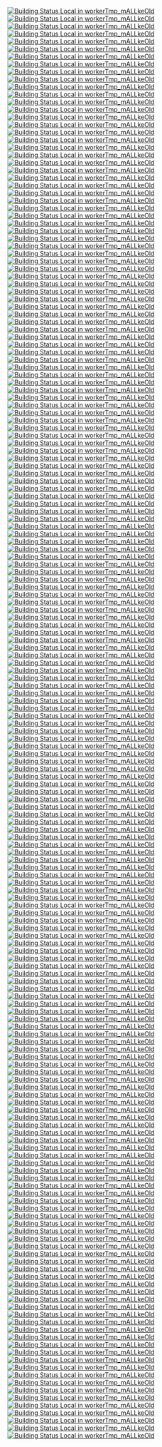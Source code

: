 [![Building Status Local in workerTmp_mALLkeOld](https://workerTmp.github.io/mALLkeOld/StAn/pvs_m070522p8/ravibpatel_AutoUpdater.NET.svg)](https://github.com/strongdm/strongdm-sdk-java.git)
[![Building Status Local in workerTmp_mALLkeOld](https://workerTmp.github.io/mALLkeOld/StAn/pvs_m070522p8/trannamtrung1st_elFinder.Net.Core.svg)](https://github.com/strongdm/strongdm-sdk-java.git)
[![Building Status Local in workerTmp_mALLkeOld](https://workerTmp.github.io/mALLkeOld/StAn/pvs_m070522p8/mailpile_Mailpile.svg)](https://github.com/strongdm/strongdm-sdk-java.git)
[![Building Status Local in workerTmp_mALLkeOld](https://workerTmp.github.io/mALLkeOld/StAn/pvs_m070522p8/surveysolutions_surveysolutions.svg)](https://github.com/strongdm/strongdm-sdk-java.git)
[![Building Status Local in workerTmp_mALLkeOld](https://workerTmp.github.io/mALLkeOld/StAn/pvs_m070522p8/lfs-book_make-ca.svg)](https://github.com/strongdm/strongdm-sdk-java.git)
[![Building Status Local in workerTmp_mALLkeOld](https://workerTmp.github.io/mALLkeOld/StAn/pvs_m070522p8/robertguetzkow_ets5-password-recovery.svg)](https://github.com/strongdm/strongdm-sdk-java.git)
[![Building Status Local in workerTmp_mALLkeOld](https://workerTmp.github.io/mALLkeOld/StAn/pvs_m070522p8/rackerlabs_openstack-guest-agents-windows-xenserver.svg)](https://github.com/strongdm/strongdm-sdk-java.git)
[![Building Status Local in workerTmp_mALLkeOld](https://workerTmp.github.io/mALLkeOld/StAn/pvs_m070522p8/klaussilveira_gitlist.svg)](https://github.com/strongdm/strongdm-sdk-java.git)
[![Building Status Local in workerTmp_mALLkeOld](https://workerTmp.github.io/mALLkeOld/StAn/pvs_m070522p8/neuecc_MessagePack-CSharp.svg)](https://github.com/strongdm/strongdm-sdk-java.git)
[![Building Status Local in workerTmp_mALLkeOld](https://workerTmp.github.io/mALLkeOld/StAn/pvs_m070522p8/serializingme_cve-2016-9192.svg)](https://github.com/strongdm/strongdm-sdk-java.git)
[![Building Status Local in workerTmp_mALLkeOld](https://workerTmp.github.io/mALLkeOld/StAn/pvs_m070522p8/lemire_simdcomp.svg)](https://github.com/strongdm/strongdm-sdk-java.git)
[![Building Status Local in workerTmp_mALLkeOld](https://workerTmp.github.io/mALLkeOld/StAn/pvs_m070522p8/mdbtools_mdbtools.svg)](https://github.com/strongdm/strongdm-sdk-java.git)
[![Building Status Local in workerTmp_mALLkeOld](https://workerTmp.github.io/mALLkeOld/StAn/pvs_m070522p8/blau72_CVE-2018-20250-WinRAR-ACE.svg)](https://github.com/strongdm/strongdm-sdk-java.git)
[![Building Status Local in workerTmp_mALLkeOld](https://workerTmp.github.io/mALLkeOld/StAn/pvs_m070522p8/kennethreitz_requests.svg)](https://github.com/strongdm/strongdm-sdk-java.git)
[![Building Status Local in workerTmp_mALLkeOld](https://workerTmp.github.io/mALLkeOld/StAn/pvs_m070522p8/starkbank_ecdsa-dotnet.svg)](https://github.com/strongdm/strongdm-sdk-java.git)
[![Building Status Local in workerTmp_mALLkeOld](https://workerTmp.github.io/mALLkeOld/StAn/pvs_m070522p8/memcached_memcached.svg)](https://github.com/strongdm/strongdm-sdk-java.git)
[![Building Status Local in workerTmp_mALLkeOld](https://workerTmp.github.io/mALLkeOld/StAn/pvs_m070522p8/layer5io_meshery.svg)](https://github.com/strongdm/strongdm-sdk-java.git)
[![Building Status Local in workerTmp_mALLkeOld](https://workerTmp.github.io/mALLkeOld/StAn/pvs_m070522p8/lkiesow_python-feedgen.svg)](https://github.com/strongdm/strongdm-sdk-java.git)
[![Building Status Local in workerTmp_mALLkeOld](https://workerTmp.github.io/mALLkeOld/StAn/pvs_m070522p8/mono_mono.svg)](https://github.com/strongdm/strongdm-sdk-java.git)
[![Building Status Local in workerTmp_mALLkeOld](https://workerTmp.github.io/mALLkeOld/StAn/pvs_m070522p8/turquoiseowl_i18n.svg)](https://github.com/strongdm/strongdm-sdk-java.git)
[![Building Status Local in workerTmp_mALLkeOld](https://workerTmp.github.io/mALLkeOld/StAn/pvs_m070522p8/mapproxy_mapproxy.svg)](https://github.com/strongdm/strongdm-sdk-java.git)
[![Building Status Local in workerTmp_mALLkeOld](https://workerTmp.github.io/mALLkeOld/StAn/pvs_m070522p8/umbraco_Umbraco-CMS.svg)](https://github.com/strongdm/strongdm-sdk-java.git)
[![Building Status Local in workerTmp_mALLkeOld](https://workerTmp.github.io/mALLkeOld/StAn/pvs_m070522p8/linux4sam_at91bootstrap.svg)](https://github.com/strongdm/strongdm-sdk-java.git)
[![Building Status Local in workerTmp_mALLkeOld](https://workerTmp.github.io/mALLkeOld/StAn/pvs_m070522p8/kvz_locutus.svg)](https://github.com/strongdm/strongdm-sdk-java.git)
[![Building Status Local in workerTmp_mALLkeOld](https://workerTmp.github.io/mALLkeOld/StAn/pvs_m070522p8/recurly_recurly-client-net.svg)](https://github.com/strongdm/strongdm-sdk-java.git)
[![Building Status Local in workerTmp_mALLkeOld](https://workerTmp.github.io/mALLkeOld/StAn/pvs_m070522p8/mapfish_mapfish-print.svg)](https://github.com/strongdm/strongdm-sdk-java.git)
[![Building Status Local in workerTmp_mALLkeOld](https://workerTmp.github.io/mALLkeOld/StAn/pvs_m070522p8/AparnaSGhenge_Hello_World.svg)](https://github.com/strongdm/strongdm-sdk-java.git)
[![Building Status Local in workerTmp_mALLkeOld](https://workerTmp.github.io/mALLkeOld/StAn/pvs_m070522p8/labd_wagtail-2fa.svg)](https://github.com/strongdm/strongdm-sdk-java.git)
[![Building Status Local in workerTmp_mALLkeOld](https://workerTmp.github.io/mALLkeOld/StAn/pvs_m070522p8/tusdotnet_tusdotnet.svg)](https://github.com/strongdm/strongdm-sdk-java.git)
[![Building Status Local in workerTmp_mALLkeOld](https://workerTmp.github.io/mALLkeOld/StAn/pvs_m070522p8/kelektiv_node.bcrypt.js.svg)](https://github.com/strongdm/strongdm-sdk-java.git)
[![Building Status Local in workerTmp_mALLkeOld](https://workerTmp.github.io/mALLkeOld/StAn/pvs_m070522p8/libxls_libxls.svg)](https://github.com/strongdm/strongdm-sdk-java.git)
[![Building Status Local in workerTmp_mALLkeOld](https://workerTmp.github.io/mALLkeOld/StAn/pvs_m070522p8/mayan-edms_mayan-edms.svg)](https://github.com/strongdm/strongdm-sdk-java.git)
[![Building Status Local in workerTmp_mALLkeOld](https://workerTmp.github.io/mALLkeOld/StAn/pvs_m070522p8/liamg_gitjacker.svg)](https://github.com/strongdm/strongdm-sdk-java.git)
[![Building Status Local in workerTmp_mALLkeOld](https://workerTmp.github.io/mALLkeOld/StAn/pvs_m070522p8/2021Summer_2021Sum.svg)](https://github.com/strongdm/strongdm-sdk-java.git)
[![Building Status Local in workerTmp_mALLkeOld](https://workerTmp.github.io/mALLkeOld/StAn/pvs_m070522p8/linuxmint_mintupdate.svg)](https://github.com/strongdm/strongdm-sdk-java.git)
[![Building Status Local in workerTmp_mALLkeOld](https://workerTmp.github.io/mALLkeOld/StAn/pvs_m070522p8/Anobium_Great-Cow-BASIC-Demonstration-Sources.svg)](https://github.com/strongdm/strongdm-sdk-java.git)
[![Building Status Local in workerTmp_mALLkeOld](https://workerTmp.github.io/mALLkeOld/StAn/pvs_m070522p8/kylefarris_clamscan.svg)](https://github.com/strongdm/strongdm-sdk-java.git)
[![Building Status Local in workerTmp_mALLkeOld](https://workerTmp.github.io/mALLkeOld/StAn/pvs_m070522p8/kanboard_kanboard.svg)](https://github.com/strongdm/strongdm-sdk-java.git)
[![Building Status Local in workerTmp_mALLkeOld](https://workerTmp.github.io/mALLkeOld/StAn/pvs_m070522p8/Umbraco_Umbraco-CMS.svg)](https://github.com/strongdm/strongdm-sdk-java.git)
[![Building Status Local in workerTmp_mALLkeOld](https://workerTmp.github.io/mALLkeOld/StAn/pvs_m070522p8/orchardcms_orchardcore.svg)](https://github.com/strongdm/strongdm-sdk-java.git)
[![Building Status Local in workerTmp_mALLkeOld](https://workerTmp.github.io/mALLkeOld/StAn/pvs_m070522p8/nopSolutions_nopCommerce.svg)](https://github.com/strongdm/strongdm-sdk-java.git)
[![Building Status Local in workerTmp_mALLkeOld](https://workerTmp.github.io/mALLkeOld/StAn/pvs_m070522p8/kitabisa_teler.svg)](https://github.com/strongdm/strongdm-sdk-java.git)
[![Building Status Local in workerTmp_mALLkeOld](https://workerTmp.github.io/mALLkeOld/StAn/pvs_m070522p8/libexif_libexif.svg)](https://github.com/strongdm/strongdm-sdk-java.git)
[![Building Status Local in workerTmp_mALLkeOld](https://workerTmp.github.io/mALLkeOld/StAn/pvs_m070522p8/jsonpickle_jsonpickle.svg)](https://github.com/strongdm/strongdm-sdk-java.git)
[![Building Status Local in workerTmp_mALLkeOld](https://workerTmp.github.io/mALLkeOld/StAn/pvs_m070522p8/siteserver_cms.svg)](https://github.com/strongdm/strongdm-sdk-java.git)
[![Building Status Local in workerTmp_mALLkeOld](https://workerTmp.github.io/mALLkeOld/StAn/pvs_m070522p8/smartstore_SmartStoreNET.svg)](https://github.com/strongdm/strongdm-sdk-java.git)
[![Building Status Local in workerTmp_mALLkeOld](https://workerTmp.github.io/mALLkeOld/StAn/pvs_m070522p8/scottbrady91_IdentityModel.svg)](https://github.com/strongdm/strongdm-sdk-java.git)
[![Building Status Local in workerTmp_mALLkeOld](https://workerTmp.github.io/mALLkeOld/StAn/pvs_m070522p8/restsharp_RestSharp.svg)](https://github.com/strongdm/strongdm-sdk-java.git)
[![Building Status Local in workerTmp_mALLkeOld](https://workerTmp.github.io/mALLkeOld/StAn/pvs_m070522p8/kreait_firebase-php.svg)](https://github.com/strongdm/strongdm-sdk-java.git)
[![Building Status Local in workerTmp_mALLkeOld](https://workerTmp.github.io/mALLkeOld/StAn/pvs_m070522p8/tgstation_tgstation-server.svg)](https://github.com/strongdm/strongdm-sdk-java.git)
[![Building Status Local in workerTmp_mALLkeOld](https://workerTmp.github.io/mALLkeOld/StAn/pvs_m070522p8/lfittl_libpg_query.svg)](https://github.com/strongdm/strongdm-sdk-java.git)
[![Building Status Local in workerTmp_mALLkeOld](https://workerTmp.github.io/mALLkeOld/StAn/pvs_m070522p8/AkshatBehera_IDE-Lab.svg)](https://github.com/strongdm/strongdm-sdk-java.git)
[![Building Status Local in workerTmp_mALLkeOld](https://workerTmp.github.io/mALLkeOld/StAn/pvs_m070522p8/kubevirt_containerized-data-importer.svg)](https://github.com/strongdm/strongdm-sdk-java.git)
[![Building Status Local in workerTmp_mALLkeOld](https://workerTmp.github.io/mALLkeOld/StAn/pvs_m070522p8/martinh_libconfuse.svg)](https://github.com/strongdm/strongdm-sdk-java.git)
[![Building Status Local in workerTmp_mALLkeOld](https://workerTmp.github.io/mALLkeOld/StAn/pvs_m070522p8/locutusjs_locutus.svg)](https://github.com/strongdm/strongdm-sdk-java.git)
[![Building Status Local in workerTmp_mALLkeOld](https://workerTmp.github.io/mALLkeOld/StAn/pvs_m070522p8/yilezhu_Czar.Cms.svg)](https://github.com/strongdm/strongdm-sdk-java.git)
[![Building Status Local in workerTmp_mALLkeOld](https://workerTmp.github.io/mALLkeOld/StAn/pvs_m070522p8/karelzak_util-linux.svg)](https://github.com/strongdm/strongdm-sdk-java.git)
[![Building Status Local in workerTmp_mALLkeOld](https://workerTmp.github.io/mALLkeOld/StAn/pvs_m070522p8/ledgersmb_ledgersmb.svg)](https://github.com/strongdm/strongdm-sdk-java.git)
[![Building Status Local in workerTmp_mALLkeOld](https://workerTmp.github.io/mALLkeOld/StAn/pvs_m070522p8/rxtur_BlogEngine.NET.svg)](https://github.com/strongdm/strongdm-sdk-java.git)
[![Building Status Local in workerTmp_mALLkeOld](https://workerTmp.github.io/mALLkeOld/StAn/pvs_m070522p8/kubernetes_ingress-nginx.svg)](https://github.com/strongdm/strongdm-sdk-java.git)
[![Building Status Local in workerTmp_mALLkeOld](https://workerTmp.github.io/mALLkeOld/StAn/pvs_m280422p7/brave_link-bubble.svg)](https://github.com/strongdm/strongdm-sdk-java.git)
[![Building Status Local in workerTmp_mALLkeOld](https://workerTmp.github.io/mALLkeOld/StAn/pvs_m280422p7/hyperledger_fabric-test-resources.svg)](https://github.com/strongdm/strongdm-sdk-java.git)
[![Building Status Local in workerTmp_mALLkeOld](https://workerTmp.github.io/mALLkeOld/StAn/pvs_m280422p7/open-xchange_appsuite-middleware.svg)](https://github.com/strongdm/strongdm-sdk-java.git)
[![Building Status Local in workerTmp_mALLkeOld](https://workerTmp.github.io/mALLkeOld/StAn/cppc_m070522p8/leesavide_abcm2ps.svg)](https://github.com/strongdm/strongdm-sdk-java.git)
[![Building Status Local in workerTmp_mALLkeOld](https://workerTmp.github.io/mALLkeOld/StAn/cppc_m070522p8/kohler_gifsicle.svg)](https://github.com/strongdm/strongdm-sdk-java.git)
[![Building Status Local in workerTmp_mALLkeOld](https://workerTmp.github.io/mALLkeOld/StAn/cppc_m070522p8/mailpile_Mailpile.svg)](https://github.com/strongdm/strongdm-sdk-java.git)
[![Building Status Local in workerTmp_mALLkeOld](https://workerTmp.github.io/mALLkeOld/StAn/cppc_m070522p8/michaelrsweet_htmldoc.svg)](https://github.com/strongdm/strongdm-sdk-java.git)
[![Building Status Local in workerTmp_mALLkeOld](https://workerTmp.github.io/mALLkeOld/StAn/cppc_m070522p8/lfs-book_make-ca.svg)](https://github.com/strongdm/strongdm-sdk-java.git)
[![Building Status Local in workerTmp_mALLkeOld](https://workerTmp.github.io/mALLkeOld/StAn/cppc_m070522p8/klaussilveira_gitlist.svg)](https://github.com/strongdm/strongdm-sdk-java.git)
[![Building Status Local in workerTmp_mALLkeOld](https://workerTmp.github.io/mALLkeOld/StAn/cppc_m070522p8/libgd_libgd.svg)](https://github.com/strongdm/strongdm-sdk-java.git)
[![Building Status Local in workerTmp_mALLkeOld](https://workerTmp.github.io/mALLkeOld/StAn/cppc_m070522p8/kr_beanstalkd.svg)](https://github.com/strongdm/strongdm-sdk-java.git)
[![Building Status Local in workerTmp_mALLkeOld](https://workerTmp.github.io/mALLkeOld/StAn/cppc_m070522p8/lemire_simdcomp.svg)](https://github.com/strongdm/strongdm-sdk-java.git)
[![Building Status Local in workerTmp_mALLkeOld](https://workerTmp.github.io/mALLkeOld/StAn/cppc_m070522p8/michaelforney_samurai.svg)](https://github.com/strongdm/strongdm-sdk-java.git)
[![Building Status Local in workerTmp_mALLkeOld](https://workerTmp.github.io/mALLkeOld/StAn/cppc_m070522p8/mdbtools_mdbtools.svg)](https://github.com/strongdm/strongdm-sdk-java.git)
[![Building Status Local in workerTmp_mALLkeOld](https://workerTmp.github.io/mALLkeOld/StAn/cppc_m070522p8/ldarren_QuickJS.svg)](https://github.com/strongdm/strongdm-sdk-java.git)
[![Building Status Local in workerTmp_mALLkeOld](https://workerTmp.github.io/mALLkeOld/StAn/cppc_m070522p8/maxmind_libmaxminddb.svg)](https://github.com/strongdm/strongdm-sdk-java.git)
[![Building Status Local in workerTmp_mALLkeOld](https://workerTmp.github.io/mALLkeOld/StAn/cppc_m070522p8/kennethreitz_requests.svg)](https://github.com/strongdm/strongdm-sdk-java.git)
[![Building Status Local in workerTmp_mALLkeOld](https://workerTmp.github.io/mALLkeOld/StAn/cppc_m070522p8/mandovinnie_Lute-Tab.svg)](https://github.com/strongdm/strongdm-sdk-java.git)
[![Building Status Local in workerTmp_mALLkeOld](https://workerTmp.github.io/mALLkeOld/StAn/cppc_m070522p8/memcached_memcached.svg)](https://github.com/strongdm/strongdm-sdk-java.git)
[![Building Status Local in workerTmp_mALLkeOld](https://workerTmp.github.io/mALLkeOld/StAn/cppc_m070522p8/layer5io_meshery.svg)](https://github.com/strongdm/strongdm-sdk-java.git)
[![Building Status Local in workerTmp_mALLkeOld](https://workerTmp.github.io/mALLkeOld/StAn/cppc_m070522p8/kohler_t1utils.svg)](https://github.com/strongdm/strongdm-sdk-java.git)
[![Building Status Local in workerTmp_mALLkeOld](https://workerTmp.github.io/mALLkeOld/StAn/cppc_m070522p8/lkiesow_python-feedgen.svg)](https://github.com/strongdm/strongdm-sdk-java.git)
[![Building Status Local in workerTmp_mALLkeOld](https://workerTmp.github.io/mALLkeOld/StAn/cppc_m070522p8/lexborisov_myhtml.svg)](https://github.com/strongdm/strongdm-sdk-java.git)
[![Building Status Local in workerTmp_mALLkeOld](https://workerTmp.github.io/mALLkeOld/StAn/cppc_m070522p8/lsh123_xmlsec.svg)](https://github.com/strongdm/strongdm-sdk-java.git)
[![Building Status Local in workerTmp_mALLkeOld](https://workerTmp.github.io/mALLkeOld/StAn/cppc_m070522p8/mapproxy_mapproxy.svg)](https://github.com/strongdm/strongdm-sdk-java.git)
[![Building Status Local in workerTmp_mALLkeOld](https://workerTmp.github.io/mALLkeOld/StAn/cppc_m070522p8/libming_libming.svg)](https://github.com/strongdm/strongdm-sdk-java.git)
[![Building Status Local in workerTmp_mALLkeOld](https://workerTmp.github.io/mALLkeOld/StAn/cppc_m070522p8/linux4sam_at91bootstrap.svg)](https://github.com/strongdm/strongdm-sdk-java.git)
[![Building Status Local in workerTmp_mALLkeOld](https://workerTmp.github.io/mALLkeOld/StAn/cppc_m070522p8/kvz_locutus.svg)](https://github.com/strongdm/strongdm-sdk-java.git)
[![Building Status Local in workerTmp_mALLkeOld](https://workerTmp.github.io/mALLkeOld/StAn/cppc_m070522p8/mapfish_mapfish-print.svg)](https://github.com/strongdm/strongdm-sdk-java.git)
[![Building Status Local in workerTmp_mALLkeOld](https://workerTmp.github.io/mALLkeOld/StAn/cppc_m070522p8/labd_wagtail-2fa.svg)](https://github.com/strongdm/strongdm-sdk-java.git)
[![Building Status Local in workerTmp_mALLkeOld](https://workerTmp.github.io/mALLkeOld/StAn/cppc_m070522p8/kelektiv_node.bcrypt.js.svg)](https://github.com/strongdm/strongdm-sdk-java.git)
[![Building Status Local in workerTmp_mALLkeOld](https://workerTmp.github.io/mALLkeOld/StAn/cppc_m070522p8/libuv_libuv.svg)](https://github.com/strongdm/strongdm-sdk-java.git)
[![Building Status Local in workerTmp_mALLkeOld](https://workerTmp.github.io/mALLkeOld/StAn/cppc_m070522p8/leethomason_tinyxml2.svg)](https://github.com/strongdm/strongdm-sdk-java.git)
[![Building Status Local in workerTmp_mALLkeOld](https://workerTmp.github.io/mALLkeOld/StAn/cppc_m070522p8/knik0_faac.svg)](https://github.com/strongdm/strongdm-sdk-java.git)
[![Building Status Local in workerTmp_mALLkeOld](https://workerTmp.github.io/mALLkeOld/StAn/cppc_m070522p8/libxls_libxls.svg)](https://github.com/strongdm/strongdm-sdk-java.git)
[![Building Status Local in workerTmp_mALLkeOld](https://workerTmp.github.io/mALLkeOld/StAn/cppc_m070522p8/madler_pigz.svg)](https://github.com/strongdm/strongdm-sdk-java.git)
[![Building Status Local in workerTmp_mALLkeOld](https://workerTmp.github.io/mALLkeOld/StAn/cppc_m070522p8/liblouis_liblouis.svg)](https://github.com/strongdm/strongdm-sdk-java.git)
[![Building Status Local in workerTmp_mALLkeOld](https://workerTmp.github.io/mALLkeOld/StAn/cppc_m070522p8/mayan-edms_mayan-edms.svg)](https://github.com/strongdm/strongdm-sdk-java.git)
[![Building Status Local in workerTmp_mALLkeOld](https://workerTmp.github.io/mALLkeOld/StAn/cppc_m070522p8/liamg_gitjacker.svg)](https://github.com/strongdm/strongdm-sdk-java.git)
[![Building Status Local in workerTmp_mALLkeOld](https://workerTmp.github.io/mALLkeOld/StAn/cppc_m070522p8/linuxmint_mintupdate.svg)](https://github.com/strongdm/strongdm-sdk-java.git)
[![Building Status Local in workerTmp_mALLkeOld](https://workerTmp.github.io/mALLkeOld/StAn/cppc_m070522p8/lurcher_unixODBC.svg)](https://github.com/strongdm/strongdm-sdk-java.git)
[![Building Status Local in workerTmp_mALLkeOld](https://workerTmp.github.io/mALLkeOld/StAn/cppc_m070522p8/kylefarris_clamscan.svg)](https://github.com/strongdm/strongdm-sdk-java.git)
[![Building Status Local in workerTmp_mALLkeOld](https://workerTmp.github.io/mALLkeOld/StAn/cppc_m070522p8/kanboard_kanboard.svg)](https://github.com/strongdm/strongdm-sdk-java.git)
[![Building Status Local in workerTmp_mALLkeOld](https://workerTmp.github.io/mALLkeOld/StAn/cppc_m070522p8/leonhad_pdftools.svg)](https://github.com/strongdm/strongdm-sdk-java.git)
[![Building Status Local in workerTmp_mALLkeOld](https://workerTmp.github.io/mALLkeOld/StAn/cppc_m070522p8/kornelski_jpeg-compressor.svg)](https://github.com/strongdm/strongdm-sdk-java.git)
[![Building Status Local in workerTmp_mALLkeOld](https://workerTmp.github.io/mALLkeOld/StAn/cppc_m070522p8/logological_gpp.svg)](https://github.com/strongdm/strongdm-sdk-java.git)
[![Building Status Local in workerTmp_mALLkeOld](https://workerTmp.github.io/mALLkeOld/StAn/cppc_m070522p8/kitabisa_teler.svg)](https://github.com/strongdm/strongdm-sdk-java.git)
[![Building Status Local in workerTmp_mALLkeOld](https://workerTmp.github.io/mALLkeOld/StAn/cppc_m070522p8/kevinboone_epub2txt2.svg)](https://github.com/strongdm/strongdm-sdk-java.git)
[![Building Status Local in workerTmp_mALLkeOld](https://workerTmp.github.io/mALLkeOld/StAn/cppc_m070522p8/libexif_libexif.svg)](https://github.com/strongdm/strongdm-sdk-java.git)
[![Building Status Local in workerTmp_mALLkeOld](https://workerTmp.github.io/mALLkeOld/StAn/cppc_m070522p8/lh3_bwa.svg)](https://github.com/strongdm/strongdm-sdk-java.git)
[![Building Status Local in workerTmp_mALLkeOld](https://workerTmp.github.io/mALLkeOld/StAn/cppc_m070522p8/kamailio_kamailio.svg)](https://github.com/strongdm/strongdm-sdk-java.git)
[![Building Status Local in workerTmp_mALLkeOld](https://workerTmp.github.io/mALLkeOld/StAn/cppc_m070522p8/marcobambini_gravity.svg)](https://github.com/strongdm/strongdm-sdk-java.git)
[![Building Status Local in workerTmp_mALLkeOld](https://workerTmp.github.io/mALLkeOld/StAn/cppc_m070522p8/liyansong2018_elfspirit.svg)](https://github.com/strongdm/strongdm-sdk-java.git)
[![Building Status Local in workerTmp_mALLkeOld](https://workerTmp.github.io/mALLkeOld/StAn/cppc_m070522p8/matrixssl_matrixssl.svg)](https://github.com/strongdm/strongdm-sdk-java.git)
[![Building Status Local in workerTmp_mALLkeOld](https://workerTmp.github.io/mALLkeOld/StAn/cppc_m070522p8/kreait_firebase-php.svg)](https://github.com/strongdm/strongdm-sdk-java.git)
[![Building Status Local in workerTmp_mALLkeOld](https://workerTmp.github.io/mALLkeOld/StAn/cppc_m070522p8/lfittl_libpg_query.svg)](https://github.com/strongdm/strongdm-sdk-java.git)
[![Building Status Local in workerTmp_mALLkeOld](https://workerTmp.github.io/mALLkeOld/StAn/cppc_m070522p8/kubevirt_containerized-data-importer.svg)](https://github.com/strongdm/strongdm-sdk-java.git)
[![Building Status Local in workerTmp_mALLkeOld](https://workerTmp.github.io/mALLkeOld/StAn/cppc_m070522p8/libimobiledevice_libplist.svg)](https://github.com/strongdm/strongdm-sdk-java.git)
[![Building Status Local in workerTmp_mALLkeOld](https://workerTmp.github.io/mALLkeOld/StAn/cppc_m070522p8/lxc_lxc.svg)](https://github.com/strongdm/strongdm-sdk-java.git)
[![Building Status Local in workerTmp_mALLkeOld](https://workerTmp.github.io/mALLkeOld/StAn/cppc_m070522p8/martinh_libconfuse.svg)](https://github.com/strongdm/strongdm-sdk-java.git)
[![Building Status Local in workerTmp_mALLkeOld](https://workerTmp.github.io/mALLkeOld/StAn/cppc_m070522p8/locutusjs_locutus.svg)](https://github.com/strongdm/strongdm-sdk-java.git)
[![Building Status Local in workerTmp_mALLkeOld](https://workerTmp.github.io/mALLkeOld/StAn/cppc_m070522p8/knik0_faad2.svg)](https://github.com/strongdm/strongdm-sdk-java.git)
[![Building Status Local in workerTmp_mALLkeOld](https://workerTmp.github.io/mALLkeOld/StAn/cppc_m070522p8/karelzak_util-linux.svg)](https://github.com/strongdm/strongdm-sdk-java.git)
[![Building Status Local in workerTmp_mALLkeOld](https://workerTmp.github.io/mALLkeOld/StAn/cppc_m070522p8/ledgersmb_ledgersmb.svg)](https://github.com/strongdm/strongdm-sdk-java.git)
[![Building Status Local in workerTmp_mALLkeOld](https://workerTmp.github.io/mALLkeOld/StAn/cppc_m070522p8/kazu-yamamoto_pgpdump.svg)](https://github.com/strongdm/strongdm-sdk-java.git)
[![Building Status Local in workerTmp_mALLkeOld](https://workerTmp.github.io/mALLkeOld/StAn/cppc_m070522p8/kubernetes_ingress-nginx.svg)](https://github.com/strongdm/strongdm-sdk-java.git)
[![Building Status Local in workerTmp_mALLkeOld](https://workerTmp.github.io/mALLkeOld/StAn/cq_m070522p8/leesavide_abcm2ps.svg)](https://github.com/strongdm/strongdm-sdk-java.git)
[![Building Status Local in workerTmp_mALLkeOld](https://workerTmp.github.io/mALLkeOld/StAn/cq_m070522p8/ravibpatel_AutoUpdater.NET.svg)](https://github.com/strongdm/strongdm-sdk-java.git)
[![Building Status Local in workerTmp_mALLkeOld](https://workerTmp.github.io/mALLkeOld/StAn/cq_m070522p8/trannamtrung1st_elFinder.Net.Core.svg)](https://github.com/strongdm/strongdm-sdk-java.git)
[![Building Status Local in workerTmp_mALLkeOld](https://workerTmp.github.io/mALLkeOld/StAn/cq_m070522p8/mailpile_Mailpile.svg)](https://github.com/strongdm/strongdm-sdk-java.git)
[![Building Status Local in workerTmp_mALLkeOld](https://workerTmp.github.io/mALLkeOld/StAn/cq_m070522p8/michaelrsweet_htmldoc.svg)](https://github.com/strongdm/strongdm-sdk-java.git)
[![Building Status Local in workerTmp_mALLkeOld](https://workerTmp.github.io/mALLkeOld/StAn/cq_m070522p8/surveysolutions_surveysolutions.svg)](https://github.com/strongdm/strongdm-sdk-java.git)
[![Building Status Local in workerTmp_mALLkeOld](https://workerTmp.github.io/mALLkeOld/StAn/cq_m070522p8/lfs-book_make-ca.svg)](https://github.com/strongdm/strongdm-sdk-java.git)
[![Building Status Local in workerTmp_mALLkeOld](https://workerTmp.github.io/mALLkeOld/StAn/cq_m070522p8/robertguetzkow_ets5-password-recovery.svg)](https://github.com/strongdm/strongdm-sdk-java.git)
[![Building Status Local in workerTmp_mALLkeOld](https://workerTmp.github.io/mALLkeOld/StAn/cq_m070522p8/rackerlabs_openstack-guest-agents-windows-xenserver.svg)](https://github.com/strongdm/strongdm-sdk-java.git)
[![Building Status Local in workerTmp_mALLkeOld](https://workerTmp.github.io/mALLkeOld/StAn/cq_m070522p8/libgd_libgd.svg)](https://github.com/strongdm/strongdm-sdk-java.git)
[![Building Status Local in workerTmp_mALLkeOld](https://workerTmp.github.io/mALLkeOld/StAn/cq_m070522p8/serializingme_cve-2016-9192.svg)](https://github.com/strongdm/strongdm-sdk-java.git)
[![Building Status Local in workerTmp_mALLkeOld](https://workerTmp.github.io/mALLkeOld/StAn/cq_m070522p8/lemire_simdcomp.svg)](https://github.com/strongdm/strongdm-sdk-java.git)
[![Building Status Local in workerTmp_mALLkeOld](https://workerTmp.github.io/mALLkeOld/StAn/cq_m070522p8/michaelforney_samurai.svg)](https://github.com/strongdm/strongdm-sdk-java.git)
[![Building Status Local in workerTmp_mALLkeOld](https://workerTmp.github.io/mALLkeOld/StAn/cq_m070522p8/mdbtools_mdbtools.svg)](https://github.com/strongdm/strongdm-sdk-java.git)
[![Building Status Local in workerTmp_mALLkeOld](https://workerTmp.github.io/mALLkeOld/StAn/cq_m070522p8/maxmind_libmaxminddb.svg)](https://github.com/strongdm/strongdm-sdk-java.git)
[![Building Status Local in workerTmp_mALLkeOld](https://workerTmp.github.io/mALLkeOld/StAn/cq_m070522p8/mandovinnie_Lute-Tab.svg)](https://github.com/strongdm/strongdm-sdk-java.git)
[![Building Status Local in workerTmp_mALLkeOld](https://workerTmp.github.io/mALLkeOld/StAn/cq_m070522p8/starkbank_ecdsa-dotnet.svg)](https://github.com/strongdm/strongdm-sdk-java.git)
[![Building Status Local in workerTmp_mALLkeOld](https://workerTmp.github.io/mALLkeOld/StAn/cq_m070522p8/memcached_memcached.svg)](https://github.com/strongdm/strongdm-sdk-java.git)
[![Building Status Local in workerTmp_mALLkeOld](https://workerTmp.github.io/mALLkeOld/StAn/cq_m070522p8/lkiesow_python-feedgen.svg)](https://github.com/strongdm/strongdm-sdk-java.git)
[![Building Status Local in workerTmp_mALLkeOld](https://workerTmp.github.io/mALLkeOld/StAn/cq_m070522p8/lexborisov_myhtml.svg)](https://github.com/strongdm/strongdm-sdk-java.git)
[![Building Status Local in workerTmp_mALLkeOld](https://workerTmp.github.io/mALLkeOld/StAn/cq_m070522p8/lsh123_xmlsec.svg)](https://github.com/strongdm/strongdm-sdk-java.git)
[![Building Status Local in workerTmp_mALLkeOld](https://workerTmp.github.io/mALLkeOld/StAn/cq_m070522p8/turquoiseowl_i18n.svg)](https://github.com/strongdm/strongdm-sdk-java.git)
[![Building Status Local in workerTmp_mALLkeOld](https://workerTmp.github.io/mALLkeOld/StAn/cq_m070522p8/mapproxy_mapproxy.svg)](https://github.com/strongdm/strongdm-sdk-java.git)
[![Building Status Local in workerTmp_mALLkeOld](https://workerTmp.github.io/mALLkeOld/StAn/cq_m070522p8/umbraco_Umbraco-CMS.svg)](https://github.com/strongdm/strongdm-sdk-java.git)
[![Building Status Local in workerTmp_mALLkeOld](https://workerTmp.github.io/mALLkeOld/StAn/cq_m070522p8/libming_libming.svg)](https://github.com/strongdm/strongdm-sdk-java.git)
[![Building Status Local in workerTmp_mALLkeOld](https://workerTmp.github.io/mALLkeOld/StAn/cq_m070522p8/linux4sam_at91bootstrap.svg)](https://github.com/strongdm/strongdm-sdk-java.git)
[![Building Status Local in workerTmp_mALLkeOld](https://workerTmp.github.io/mALLkeOld/StAn/cq_m070522p8/recurly_recurly-client-net.svg)](https://github.com/strongdm/strongdm-sdk-java.git)
[![Building Status Local in workerTmp_mALLkeOld](https://workerTmp.github.io/mALLkeOld/StAn/cq_m070522p8/mapfish_mapfish-print.svg)](https://github.com/strongdm/strongdm-sdk-java.git)
[![Building Status Local in workerTmp_mALLkeOld](https://workerTmp.github.io/mALLkeOld/StAn/cq_m070522p8/AparnaSGhenge_Hello_World.svg)](https://github.com/strongdm/strongdm-sdk-java.git)
[![Building Status Local in workerTmp_mALLkeOld](https://workerTmp.github.io/mALLkeOld/StAn/cq_m070522p8/tusdotnet_tusdotnet.svg)](https://github.com/strongdm/strongdm-sdk-java.git)
[![Building Status Local in workerTmp_mALLkeOld](https://workerTmp.github.io/mALLkeOld/StAn/cq_m070522p8/libuv_libuv.svg)](https://github.com/strongdm/strongdm-sdk-java.git)
[![Building Status Local in workerTmp_mALLkeOld](https://workerTmp.github.io/mALLkeOld/StAn/cq_m070522p8/leethomason_tinyxml2.svg)](https://github.com/strongdm/strongdm-sdk-java.git)
[![Building Status Local in workerTmp_mALLkeOld](https://workerTmp.github.io/mALLkeOld/StAn/cq_m070522p8/libxls_libxls.svg)](https://github.com/strongdm/strongdm-sdk-java.git)
[![Building Status Local in workerTmp_mALLkeOld](https://workerTmp.github.io/mALLkeOld/StAn/cq_m070522p8/madler_pigz.svg)](https://github.com/strongdm/strongdm-sdk-java.git)
[![Building Status Local in workerTmp_mALLkeOld](https://workerTmp.github.io/mALLkeOld/StAn/cq_m070522p8/liblouis_liblouis.svg)](https://github.com/strongdm/strongdm-sdk-java.git)
[![Building Status Local in workerTmp_mALLkeOld](https://workerTmp.github.io/mALLkeOld/StAn/cq_m070522p8/mayan-edms_mayan-edms.svg)](https://github.com/strongdm/strongdm-sdk-java.git)
[![Building Status Local in workerTmp_mALLkeOld](https://workerTmp.github.io/mALLkeOld/StAn/cq_m070522p8/liamg_gitjacker.svg)](https://github.com/strongdm/strongdm-sdk-java.git)
[![Building Status Local in workerTmp_mALLkeOld](https://workerTmp.github.io/mALLkeOld/StAn/cq_m070522p8/2021Summer_2021Sum.svg)](https://github.com/strongdm/strongdm-sdk-java.git)
[![Building Status Local in workerTmp_mALLkeOld](https://workerTmp.github.io/mALLkeOld/StAn/cq_m070522p8/linuxmint_mintupdate.svg)](https://github.com/strongdm/strongdm-sdk-java.git)
[![Building Status Local in workerTmp_mALLkeOld](https://workerTmp.github.io/mALLkeOld/StAn/cq_m070522p8/Anobium_Great-Cow-BASIC-Demonstration-Sources.svg)](https://github.com/strongdm/strongdm-sdk-java.git)
[![Building Status Local in workerTmp_mALLkeOld](https://workerTmp.github.io/mALLkeOld/StAn/cq_m070522p8/lurcher_unixODBC.svg)](https://github.com/strongdm/strongdm-sdk-java.git)
[![Building Status Local in workerTmp_mALLkeOld](https://workerTmp.github.io/mALLkeOld/StAn/cq_m070522p8/leonhad_pdftools.svg)](https://github.com/strongdm/strongdm-sdk-java.git)
[![Building Status Local in workerTmp_mALLkeOld](https://workerTmp.github.io/mALLkeOld/StAn/cq_m070522p8/orchardcms_orchardcore.svg)](https://github.com/strongdm/strongdm-sdk-java.git)
[![Building Status Local in workerTmp_mALLkeOld](https://workerTmp.github.io/mALLkeOld/StAn/cq_m070522p8/logological_gpp.svg)](https://github.com/strongdm/strongdm-sdk-java.git)
[![Building Status Local in workerTmp_mALLkeOld](https://workerTmp.github.io/mALLkeOld/StAn/cq_m070522p8/libexif_libexif.svg)](https://github.com/strongdm/strongdm-sdk-java.git)
[![Building Status Local in workerTmp_mALLkeOld](https://workerTmp.github.io/mALLkeOld/StAn/cq_m070522p8/jsonpickle_jsonpickle.svg)](https://github.com/strongdm/strongdm-sdk-java.git)
[![Building Status Local in workerTmp_mALLkeOld](https://workerTmp.github.io/mALLkeOld/StAn/cq_m070522p8/siteserver_cms.svg)](https://github.com/strongdm/strongdm-sdk-java.git)
[![Building Status Local in workerTmp_mALLkeOld](https://workerTmp.github.io/mALLkeOld/StAn/cq_m070522p8/smartstore_SmartStoreNET.svg)](https://github.com/strongdm/strongdm-sdk-java.git)
[![Building Status Local in workerTmp_mALLkeOld](https://workerTmp.github.io/mALLkeOld/StAn/cq_m070522p8/lh3_bwa.svg)](https://github.com/strongdm/strongdm-sdk-java.git)
[![Building Status Local in workerTmp_mALLkeOld](https://workerTmp.github.io/mALLkeOld/StAn/cq_m070522p8/marcobambini_gravity.svg)](https://github.com/strongdm/strongdm-sdk-java.git)
[![Building Status Local in workerTmp_mALLkeOld](https://workerTmp.github.io/mALLkeOld/StAn/cq_m070522p8/liyansong2018_elfspirit.svg)](https://github.com/strongdm/strongdm-sdk-java.git)
[![Building Status Local in workerTmp_mALLkeOld](https://workerTmp.github.io/mALLkeOld/StAn/cq_m070522p8/matrixssl_matrixssl.svg)](https://github.com/strongdm/strongdm-sdk-java.git)
[![Building Status Local in workerTmp_mALLkeOld](https://workerTmp.github.io/mALLkeOld/StAn/cq_m070522p8/scottbrady91_IdentityModel.svg)](https://github.com/strongdm/strongdm-sdk-java.git)
[![Building Status Local in workerTmp_mALLkeOld](https://workerTmp.github.io/mALLkeOld/StAn/cq_m070522p8/restsharp_RestSharp.svg)](https://github.com/strongdm/strongdm-sdk-java.git)
[![Building Status Local in workerTmp_mALLkeOld](https://workerTmp.github.io/mALLkeOld/StAn/cq_m070522p8/tgstation_tgstation-server.svg)](https://github.com/strongdm/strongdm-sdk-java.git)
[![Building Status Local in workerTmp_mALLkeOld](https://workerTmp.github.io/mALLkeOld/StAn/cq_m070522p8/lfittl_libpg_query.svg)](https://github.com/strongdm/strongdm-sdk-java.git)
[![Building Status Local in workerTmp_mALLkeOld](https://workerTmp.github.io/mALLkeOld/StAn/cq_m070522p8/AkshatBehera_IDE-Lab.svg)](https://github.com/strongdm/strongdm-sdk-java.git)
[![Building Status Local in workerTmp_mALLkeOld](https://workerTmp.github.io/mALLkeOld/StAn/cq_m070522p8/libimobiledevice_libplist.svg)](https://github.com/strongdm/strongdm-sdk-java.git)
[![Building Status Local in workerTmp_mALLkeOld](https://workerTmp.github.io/mALLkeOld/StAn/cq_m070522p8/lxc_lxc.svg)](https://github.com/strongdm/strongdm-sdk-java.git)
[![Building Status Local in workerTmp_mALLkeOld](https://workerTmp.github.io/mALLkeOld/StAn/cq_m070522p8/martinh_libconfuse.svg)](https://github.com/strongdm/strongdm-sdk-java.git)
[![Building Status Local in workerTmp_mALLkeOld](https://workerTmp.github.io/mALLkeOld/StAn/cq_m070522p8/locutusjs_locutus.svg)](https://github.com/strongdm/strongdm-sdk-java.git)
[![Building Status Local in workerTmp_mALLkeOld](https://workerTmp.github.io/mALLkeOld/StAn/cq_m070522p8/yilezhu_Czar.Cms.svg)](https://github.com/strongdm/strongdm-sdk-java.git)
[![Building Status Local in workerTmp_mALLkeOld](https://workerTmp.github.io/mALLkeOld/StAn/cq_m070522p8/rxtur_BlogEngine.NET.svg)](https://github.com/strongdm/strongdm-sdk-java.git)
